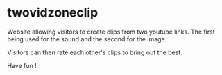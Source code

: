 twovidzoneclip
==============

Website allowing visitors to create clips from two youtube links. The first being used for the sound and the second for the image.

Visitors can then rate each other's clips to bring out the best.

Have fun !
